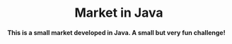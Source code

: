 <h1 align="center">Market in Java</h1>

#### This is a small market developed in Java. A small but very fun challenge! 
